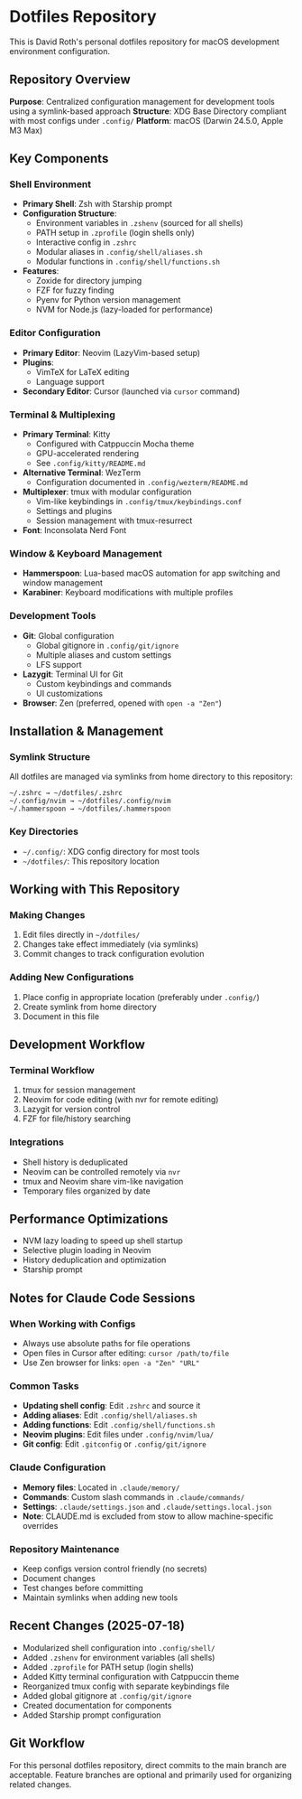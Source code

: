 # Dotfiles Repository

This is David Roth's personal dotfiles repository for macOS development environment configuration.

## Repository Overview

**Purpose**: Centralized configuration management for development tools using a symlink-based approach
**Structure**: XDG Base Directory compliant with most configs under `.config/`
**Platform**: macOS (Darwin 24.5.0, Apple M3 Max)

## Key Components

### Shell Environment

- **Primary Shell**: Zsh with Starship prompt
- **Configuration Structure**:
  - Environment variables in `.zshenv` (sourced for all shells)
  - PATH setup in `.zprofile` (login shells only)
  - Interactive config in `.zshrc`
  - Modular aliases in `.config/shell/aliases.sh`
  - Modular functions in `.config/shell/functions.sh`
- **Features**:
  - Zoxide for directory jumping
  - FZF for fuzzy finding
  - Pyenv for Python version management
  - NVM for Node.js (lazy-loaded for performance)

### Editor Configuration

- **Primary Editor**: Neovim (LazyVim-based setup)
- **Plugins**:
  - VimTeX for LaTeX editing
  - Language support
- **Secondary Editor**: Cursor (launched via `cursor` command)

### Terminal & Multiplexing

- **Primary Terminal**: Kitty
  - Configured with Catppuccin Mocha theme
  - GPU-accelerated rendering
  - See `.config/kitty/README.md`
- **Alternative Terminal**: WezTerm
  - Configuration documented in `.config/wezterm/README.md`
- **Multiplexer**: tmux with modular configuration
  - Vim-like keybindings in `.config/tmux/keybindings.conf`
  - Settings and plugins
  - Session management with tmux-resurrect
- **Font**: Inconsolata Nerd Font

### Window & Keyboard Management

- **Hammerspoon**: Lua-based macOS automation for app switching and window management
- **Karabiner**: Keyboard modifications with multiple profiles

### Development Tools

- **Git**: Global configuration
  - Global gitignore in `.config/git/ignore`
  - Multiple aliases and custom settings
  - LFS support
- **Lazygit**: Terminal UI for Git
  - Custom keybindings and commands
  - UI customizations
- **Browser**: Zen (preferred, opened with `open -a "Zen"`)

## Installation & Management

### Symlink Structure

All dotfiles are managed via symlinks from home directory to this repository:

```
~/.zshrc → ~/dotfiles/.zshrc
~/.config/nvim → ~/dotfiles/.config/nvim
~/.hammerspoon → ~/dotfiles/.hammerspoon
```

### Key Directories

- `~/.config/`: XDG config directory for most tools
- `~/dotfiles/`: This repository location


## Working with This Repository

### Making Changes

1. Edit files directly in `~/dotfiles/`
2. Changes take effect immediately (via symlinks)
3. Commit changes to track configuration evolution

### Adding New Configurations

1. Place config in appropriate location (preferably under `.config/`)
2. Create symlink from home directory
3. Document in this file

## Development Workflow

### Terminal Workflow

1. tmux for session management
2. Neovim for code editing (with nvr for remote editing)
3. Lazygit for version control
4. FZF for file/history searching

### Integrations

- Shell history is deduplicated
- Neovim can be controlled remotely via `nvr`
- tmux and Neovim share vim-like navigation
- Temporary files organized by date

## Performance Optimizations

- NVM lazy loading to speed up shell startup
- Selective plugin loading in Neovim
- History deduplication and optimization
- Starship prompt

## Notes for Claude Code Sessions

### When Working with Configs

- Always use absolute paths for file operations
- Open files in Cursor after editing: `cursor /path/to/file`
- Use Zen browser for links: `open -a "Zen" "URL"`

### Common Tasks

- **Updating shell config**: Edit `.zshrc` and source it
- **Adding aliases**: Edit `.config/shell/aliases.sh`
- **Adding functions**: Edit `.config/shell/functions.sh`
- **Neovim plugins**: Edit files under `.config/nvim/lua/`
- **Git config**: Edit `.gitconfig` or `.config/git/ignore`

### Claude Configuration

- **Memory files**: Located in `.claude/memory/`
- **Commands**: Custom slash commands in `.claude/commands/`
- **Settings**: `.claude/settings.json` and `.claude/settings.local.json`
- **Note**: CLAUDE.md is excluded from stow to allow machine-specific overrides

### Repository Maintenance

- Keep configs version control friendly (no secrets)
- Document changes
- Test changes before committing
- Maintain symlinks when adding new tools

## Recent Changes (2025-07-18)

- Modularized shell configuration into `.config/shell/`
- Added `.zshenv` for environment variables (all shells)
- Added `.zprofile` for PATH setup (login shells)
- Added Kitty terminal configuration with Catppuccin theme
- Reorganized tmux config with separate keybindings file
- Added global gitignore at `.config/git/ignore`
- Created documentation for components
- Added Starship prompt configuration

## Git Workflow

For this personal dotfiles repository, direct commits to the main branch are acceptable. Feature branches are optional and primarily used for organizing related changes.
